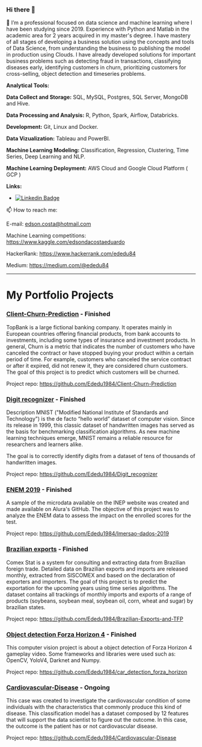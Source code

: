 ### Hi there 👋


🔭 I’m a professional focused on data science and machine learning where I have been studying since 2019. Experience with Python and Matlab in the academic area for 2 years acquired in my master's degree.
I have mastery of all stages of developing a business solution using the concepts and tools of Data Science, from understanding the business to publishing the model in production using Clouds.
I have already developed solutions for important business problems such as detecting fraud in transactions, classifying diseases early, identifying customers in churn, prioritizing customers for cross-selling, object detection and timeseries problems.


**Analytical Tools:**

**Data Collect and Storage:** SQL, MySQL, Postgres, SQL Server, MongoDB and Hive.

**Data Processing and Analysis:** R, Python, Spark, Airflow, Databricks.

**Development:** Git, Linux and Docker. 

**Data Vizualization:** Tableau and PowerBI.

**Machine Learning Modeling:** Classification, Regression, Clustering, Time Series, Deep Learning and NLP. 

**Machine Learning Deployment:** AWS Cloud and Google Cloud Platform ( GCP )  


**Links:**
* [![Linkedin Badge](https://img.shields.io/badge/-LinkedIn-blue?style=flat&logo=LinkedIn&logoColor=white)](https://www.linkedin.com/in/edson-da-costa-eduardo-20315625/)


📫 How to reach me: 

E-mail: edson.costa@hotmail.com

Machine Learning competitions: https://www.kaggle.com/edsondacostaeduardo

HackerRank: https://www.hackerrank.com/ededu84

Medium: https://medium.com/@ededu84 

---

# My Portfolio Projects


### [Client-Churn-Prediction](https://github.com/Ededu1984/Client-Churn-Prediction) - Finished

TopBank is a large fictional banking company. It operates mainly in European countries offering financial products, from bank accounts to investments, including some types of insurance and investment products.
In general, Churn is a metric that indicates the number of customers who have canceled the contract or have stopped buying your product within a certain period of time. For example, customers who canceled the service contract or after it expired, did not renew it, they are considered churn customers.
The goal of this project is to predict which customers will be churned.

Project repo: https://github.com/Ededu1984/Client-Churn-Prediction

### [Digit recognizer](https://github.com/Ededu1984/Digit_recognizer) - Finished

Description
MNIST ("Modified National Institute of Standards and Technology") is the de facto “hello world” dataset of computer vision. Since its release in 1999, this classic dataset of handwritten images has served as the basis for benchmarking classification algorithms. As new machine learning techniques emerge, MNIST remains a reliable resource for researchers and learners alike.

The goal is to correctly identify digits from a dataset of tens of thousands of handwritten images.

Project repo: https://github.com/Ededu1984/Digit_recognizer

### [ENEM 2019](https://github.com/Ededu1984/Imersao-dados-2019) - Finished

A sample of the microdata available on the INEP website was created and made available on Alura's GitHub. The objective of this 
project was to analyze the ENEM data to assess the impact on the enrolled scores for the test.

Project repo: https://github.com/Ededu1984/Imersao-dados-2019

### [Brazilian exports](https://github.com/Ededu1984/Brazilian-Exports-and-TFP) - Finished

Comex Stat is a system for consulting and extracting data from Brazilian foreign trade. Detailed data on Brazilian exports and imports are released monthly, extracted from SISCOMEX and based on the declaration of exporters and importers. 
The goal of this project is to predict the exportation for the upcoming years using time series algorithms.
The dataset contains all trackings of monthly imports and exports of a range of products (soybeans, soybean meal, soybean oil, corn, wheat and sugar) by brazilian states.

Project repo: https://github.com/Ededu1984/Brazilian-Exports-and-TFP

### [Object detection Forza Horizon 4](https://github.com/Ededu1984/car_detection_forza_horizon) - Finished

This computer vision project is about a object detection of Forza Horizon 4 gameplay video. Some frameworks and libraries 
were used such as: OpenCV, YoloV4, Darknet and Numpy. 

Project repo: https://github.com/Ededu1984/car_detection_forza_horizon

### [Cardiovascular-Disease](https://github.com/Ededu1984/Cardiovascular-Disease) - Ongoing


This case was created to investigate the cardiovascular condition of some individuals with the characteristics that commonly produce this kind of disease. This classification model has a dataset composed by 12 features that will 
support the data scientist to figure out the outcome. In this case, the outcome is the patient has or not cardiovascular disease.

Project repo: https://github.com/Ededu1984/Cardiovascular-Disease
